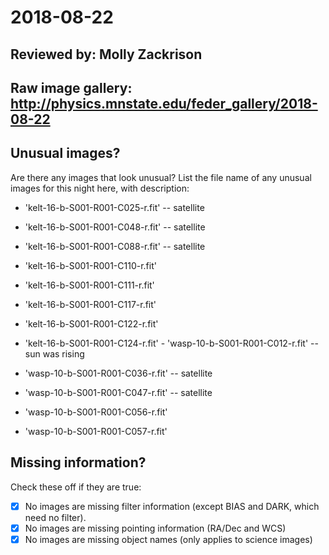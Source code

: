 # 2018-08-22

## Reviewed by:   Molly Zackrison

## Raw image gallery: http://physics.mnstate.edu/feder_gallery/2018-08-22

## Unusual images?

Are there any images that look unusual? List the file name of any unusual images for this night here, with description:

+ 'kelt-16-b-S001-R001-C025-r.fit' -- satellite
+ 'kelt-16-b-S001-R001-C048-r.fit' -- satellite
+ 'kelt-16-b-S001-R001-C088-r.fit' -- satellite
+ 'kelt-16-b-S001-R001-C110-r.fit'
+ 'kelt-16-b-S001-R001-C111-r.fit'
+ 'kelt-16-b-S001-R001-C117-r.fit'
+ 'kelt-16-b-S001-R001-C122-r.fit'

+ 'kelt-16-b-S001-R001-C124-r.fit' - 'wasp-10-b-S001-R001-C012-r.fit' -- sun was rising

+ 'wasp-10-b-S001-R001-C036-r.fit' -- satellite
+ 'wasp-10-b-S001-R001-C047-r.fit' -- satellite
+ 'wasp-10-b-S001-R001-C056-r.fit'
+ 'wasp-10-b-S001-R001-C057-r.fit'

## Missing information?

Check these off if they are true:

- [X] No images are missing filter information (except BIAS and DARK, which need no filter).
- [X] No images are missing pointing information (RA/Dec and WCS)
- [X] No images are missing object names (only applies to science images)
